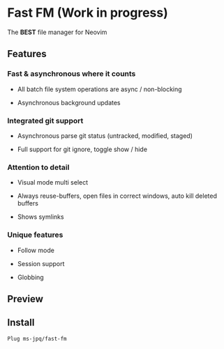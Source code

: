# Fast FM (Work in progress)

The **BEST** file manager for Neovim

## Features

### Fast & asynchronous where it counts

- All batch file system operations are async / non-blocking

- Asynchronous background updates

### Integrated git support

- Asynchronous parse git status (untracked, modified, staged)

- Full support for git ignore, toggle show / hide

### Attention to detail

- Visual mode multi select

- Always reuse-buffers, open files in correct windows, auto kill deleted buffers

- Shows symlinks

### Unique features

- Follow mode

- Session support

- Globbing

## Preview

## Install

```VimL
Plug ms-jpq/fast-fm
```
